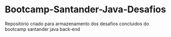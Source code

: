# Bootcamp-Santander-Java-Desafios
Repositório criado para armazenamento dos desafios concluidos do bootcamp santander java back-end
